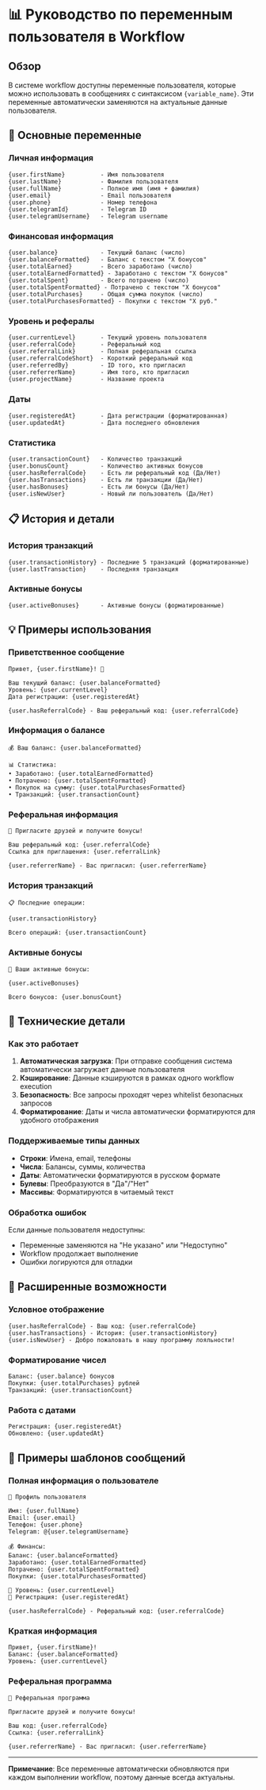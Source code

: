 # 📊 Руководство по переменным пользователя в Workflow

## Обзор

В системе workflow доступны переменные пользователя, которые можно использовать в сообщениях с синтаксисом `{variable_name}`. Эти переменные автоматически заменяются на актуальные данные пользователя.

## 🎯 Основные переменные

### Личная информация
```text
{user.firstName}          - Имя пользователя
{user.lastName}           - Фамилия пользователя  
{user.fullName}           - Полное имя (имя + фамилия)
{user.email}              - Email пользователя
{user.phone}              - Номер телефона
{user.telegramId}         - Telegram ID
{user.telegramUsername}   - Telegram username
```

### Финансовая информация
```text
{user.balance}            - Текущий баланс (число)
{user.balanceFormatted}   - Баланс с текстом "X бонусов"
{user.totalEarned}        - Всего заработано (число)
{user.totalEarnedFormatted} - Заработано с текстом "X бонусов"
{user.totalSpent}         - Всего потрачено (число)
{user.totalSpentFormatted} - Потрачено с текстом "X бонусов"
{user.totalPurchases}     - Общая сумма покупок (число)
{user.totalPurchasesFormatted} - Покупки с текстом "X руб."
```

### Уровень и рефералы
```text
{user.currentLevel}       - Текущий уровень пользователя
{user.referralCode}       - Реферальный код
{user.referralLink}       - Полная реферальная ссылка
{user.referralCodeShort}  - Короткий реферальный код
{user.referredBy}         - ID того, кто пригласил
{user.referrerName}       - Имя того, кто пригласил
{user.projectName}        - Название проекта
```

### Даты
```text
{user.registeredAt}       - Дата регистрации (форматированная)
{user.updatedAt}          - Дата последнего обновления
```

### Статистика
```text
{user.transactionCount}   - Количество транзакций
{user.bonusCount}         - Количество активных бонусов
{user.hasReferralCode}    - Есть ли реферальный код (Да/Нет)
{user.hasTransactions}    - Есть ли транзакции (Да/Нет)
{user.hasBonuses}         - Есть ли бонусы (Да/Нет)
{user.isNewUser}          - Новый ли пользователь (Да/Нет)
```

## 📋 История и детали

### История транзакций
```text
{user.transactionHistory} - Последние 5 транзакций (форматированные)
{user.lastTransaction}    - Последняя транзакция
```

### Активные бонусы
```text
{user.activeBonuses}      - Активные бонусы (форматированные)
```

## 💡 Примеры использования

### Приветственное сообщение
```text
Привет, {user.firstName}! 👋

Ваш текущий баланс: {user.balanceFormatted}
Уровень: {user.currentLevel}
Дата регистрации: {user.registeredAt}

{user.hasReferralCode} - Ваш реферальный код: {user.referralCode}
```

### Информация о балансе
```text
💰 Ваш баланс: {user.balanceFormatted}

📊 Статистика:
• Заработано: {user.totalEarnedFormatted}
• Потрачено: {user.totalSpentFormatted}
• Покупок на сумму: {user.totalPurchasesFormatted}
• Транзакций: {user.transactionCount}
```

### Реферальная информация
```text
🎁 Пригласите друзей и получите бонусы!

Ваш реферальный код: {user.referralCode}
Ссылка для приглашения: {user.referralLink}

{user.referrerName} - Вас пригласил: {user.referrerName}
```

### История транзакций
```text
📋 Последние операции:

{user.transactionHistory}

Всего операций: {user.transactionCount}
```

### Активные бонусы
```text
🎁 Ваши активные бонусы:

{user.activeBonuses}

Всего бонусов: {user.bonusCount}
```

## 🔧 Технические детали

### Как это работает

1. **Автоматическая загрузка**: При отправке сообщения система автоматически загружает данные пользователя
2. **Кэширование**: Данные кэшируются в рамках одного workflow execution
3. **Безопасность**: Все запросы проходят через whitelist безопасных запросов
4. **Форматирование**: Даты и числа автоматически форматируются для удобного отображения

### Поддерживаемые типы данных

- **Строки**: Имена, email, телефоны
- **Числа**: Балансы, суммы, количества
- **Даты**: Автоматически форматируются в русском формате
- **Булевы**: Преобразуются в "Да"/"Нет"
- **Массивы**: Форматируются в читаемый текст

### Обработка ошибок

Если данные пользователя недоступны:
- Переменные заменяются на "Не указано" или "Недоступно"
- Workflow продолжает выполнение
- Ошибки логируются для отладки

## 🚀 Расширенные возможности

### Условное отображение

```text
{user.hasReferralCode} - Ваш код: {user.referralCode}
{user.hasTransactions} - История: {user.transactionHistory}
{user.isNewUser} - Добро пожаловать в нашу программу лояльности!
```

### Форматирование чисел

```text
Баланс: {user.balance} бонусов
Покупки: {user.totalPurchases} рублей
Транзакций: {user.transactionCount}
```

### Работа с датами

```text
Регистрация: {user.registeredAt}
Обновлено: {user.updatedAt}
```

## 📝 Примеры шаблонов сообщений

### Полная информация о пользователе
```text
👤 Профиль пользователя

Имя: {user.fullName}
Email: {user.email}
Телефон: {user.phone}
Telegram: @{user.telegramUsername}

💰 Финансы:
Баланс: {user.balanceFormatted}
Заработано: {user.totalEarnedFormatted}
Потрачено: {user.totalSpentFormatted}
Покупки: {user.totalPurchasesFormatted}

🎯 Уровень: {user.currentLevel}
📅 Регистрация: {user.registeredAt}

{user.hasReferralCode} - Реферальный код: {user.referralCode}
```

### Краткая информация
```text
Привет, {user.firstName}! 
Баланс: {user.balanceFormatted}
Уровень: {user.currentLevel}
```

### Реферальная программа
```text
🎁 Реферальная программа

Пригласите друзей и получите бонусы!

Ваш код: {user.referralCode}
Ссылка: {user.referralLink}

{user.referrerName} - Вас пригласил: {user.referrerName}
```

---

**Примечание**: Все переменные автоматически обновляются при каждом выполнении workflow, поэтому данные всегда актуальны.
